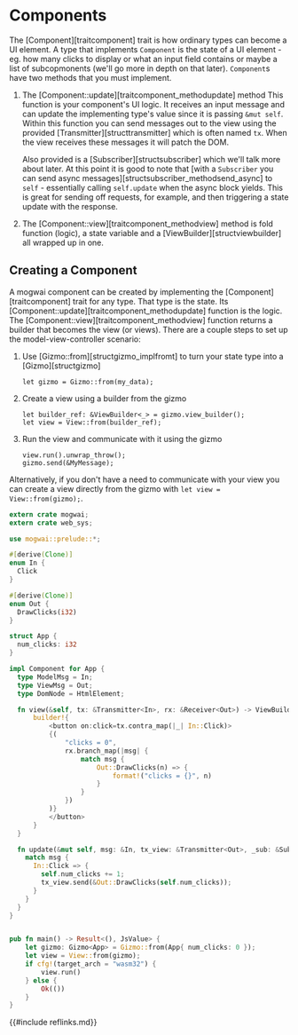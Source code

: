 # Components
The [Component][traitcomponent] trait is how ordinary types can become a UI element.
A type that implements `Component` is the state of a UI element - eg. how many clicks
to display or what an input field contains or maybe a list of subcopmonents (we'll go
more in depth on that later). `Component`s have two methods that you must implement.

1. The [Component::update][traitcomponent_methodupdate] method
   This function is your component's UI logic. It receives an input message and can
   update the implementing type's value since it is passing `&mut self`. Within this
   function you can send messages out to the view using the provided
   [Transmitter][structtransmitter] which is often named `tx`. When the view receives
   these messages it will patch the DOM.

   Also provided is a [Subscriber][structsubscriber] which we'll talk more about later.
   At this point it is good to note that [with a `Subscriber` you can send async messages][structsubscriber_methodsend_async]
   to `self` - essentially calling `self.update` when the async block yields. This is great for
   sending off requests, for example, and then triggering a state update with the
   response.
2. The [Component::view][traitcomponent_methodview] method
is fold function (logic), a state variable and a
[ViewBuilder][structviewbuilder] all wrapped up in one.

## Creating a Component
A mogwai component can be created by implementing the [Component][traitcomponent]
trait for any type. That type is the state. Its [Component::update][traitcomponent_methodupdate] function
is the logic. The [Component::view][traitcomponent_methodview] function returns a builder that becomes the view
(or views). There are a couple steps to set up the model-view-controller scenario:

  1. Use [Gizmo::from][structgizmo_implfromt] to turn your state type into a [Gizmo][structgizmo]
     ```rust,ignore
     let gizmo = Gizmo::from(my_data);
     ```
  2. Create a view using a builder from the gizmo
     ```rust,ignore
     let builder_ref: &ViewBuilder<_> = gizmo.view_builder();
     let view = View::from(builder_ref);
     ```
  3. Run the view and communicate with it using the gizmo
     ```rust,ignore
     view.run().unwrap_throw();
     gizmo.send(&MyMessage);
     ```

Alternatively, if you don't have a need to communicate with your view you can create a view
directly from the gizmo with `let view = View::from(gizmo);`.

```rust
extern crate mogwai;
extern crate web_sys;

use mogwai::prelude::*;

#[derive(Clone)]
enum In {
  Click
}

#[derive(Clone)]
enum Out {
  DrawClicks(i32)
}

struct App {
  num_clicks: i32
}

impl Component for App {
  type ModelMsg = In;
  type ViewMsg = Out;
  type DomNode = HtmlElement;

  fn view(&self, tx: &Transmitter<In>, rx: &Receiver<Out>) -> ViewBuilder<HtmlElement> {
      builder!{
          <button on:click=tx.contra_map(|_| In::Click)>
          {(
              "clicks = 0",
              rx.branch_map(|msg| {
                  match msg {
                      Out::DrawClicks(n) => {
                          format!("clicks = {}", n)
                      }
                  }
              })
          )}
          </button>
      }
  }

  fn update(&mut self, msg: &In, tx_view: &Transmitter<Out>, _sub: &Subscriber<In>) {
    match msg {
      In::Click => {
        self.num_clicks += 1;
        tx_view.send(&Out::DrawClicks(self.num_clicks));
      }
    }
  }
}


pub fn main() -> Result<(), JsValue> {
    let gizmo: Gizmo<App> = Gizmo::from(App{ num_clicks: 0 });
    let view = View::from(gizmo);
    if cfg!(target_arch = "wasm32") {
        view.run()
    } else {
        Ok(())
    }
}
```

{{#include reflinks.md}}
